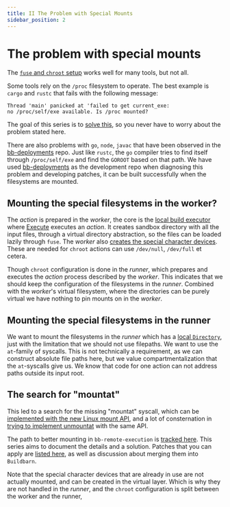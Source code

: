 ```yaml
---
title: II The Problem with Special Mounts
sidebar_position: 2
---
```


# The problem with special mounts

The [`fuse` and `chroot` setup]
works well for many tools, but not all.

Some tools rely on the `/proc` filesystem to operate.
The best example is `cargo` and `rustc` that fails with the following message:

    Thread 'main' panicked at 'failed to get current_exe:
    no /proc/self/exe available. Is /proc mounted?

The goal of this series is to [solve this],
so you never have to worry about the problem stated here.

There are also problems with `go`, `node`, `javac` that have been observed in the [bb-deployments] repo.
Just like `rustc`, the `go` compiler tries to find itself through `/proc/self/exe`
and find the `GOROOT` based on that path.
We have used [bb-deployments] as the development repo
when diagnosing this problem and developing patches,
it can be built successfully when the filesystems are mounted.

[solve this]: /docs/improved-chroot-in-Buildbarn/implementing-mountat/
[`fuse` and `chroot` setup]: /docs/improved-chroot-in-buildbarn/chroot-in-buildbarn/

## Mounting the special filesystems in the worker?

The _action_ is prepared in the _worker_,
the core is the [local build executor] where [Execute] executes an _action_.
It creates sandbox directory with all the input files,
through a virtual directory abstraction,
so the files can be loaded lazily through `fuse`.
The _worker_ also [creates the special character devices].
These are needed for `chroot` actions can use `/dev/null`, `/dev/full` et cetera.

Though `chroot` configuration is done in the _runner_,
which prepares and executes the _action_ process described by the _worker_.
This indicates that we should keep the configuration of the filesystems in the _runner_.
Combined with the _worker_'s virtual filesystem,
where the directories can be purely virtual
we have nothing to pin mounts on in the _worker_.

## Mounting the special filesystems in the runner

We want to mount the filesystems in the _runner_
which has a [local `Directory`],
just with the limitation that we should not use filepaths.
We want to use the `at`-family of syscalls.
This is not technically a requirement,
as we can construct absolute file paths here,
but we value compartmentalization that the `at`-syscalls give us.
We know that code for one action can not address paths outside its input root.

## The search for "mountat"

This led to a search for the missing "mountat" syscall,
which can be [implemented with the new Linux mount API],
and a lot of consternation in [trying to implement unmountat] with the same API.

The path to better mounting in `bb-remote-execution` is [tracked here].
This series aims to document the details and a solution.
Patches that you can apply are [listed here],
as well as discussion about merging them into `Buildbarn`.

Note that the special character devices that are already in use are not actually mounted,
and can be created in the virtual layer.
Which is why they are not handled in the _runner_,
and the `chroot` configuration is split between the worker and the runner,

[Execute]: https://github.com/buildbarn/bb-remote-execution/blob/96c4fdce659fabfaba7ee2a60fd4e2ffab8352e2/pkg/builder/local_build_executor.go#L111
[bb-deployments]: https://github.com/buildbarn/bb-deployments/
[creates the special character devices]: https://github.com/buildbarn/bb-remote-execution/blob/96c4fdce659fabfaba7ee2a60fd4e2ffab8352e2/pkg/builder/local_build_executor.go#L185
[implemented with the new Linux mount API]: /docs/improved-chroot-in-Buildbarn/implementing-mountat/
[listed here]: /docs/improved-chroot-in-Buildbarn/integrating-mountat/
[local `Directory`]: https://github.com/buildbarn/bb-storage/blob/master/pkg/filesystem/directory.go
[local build executor]: https://github.com/buildbarn/bb-remote-execution/blob/96c4fdce659fabfaba7ee2a60fd4e2ffab8352e2/pkg/builder/local_build_executor.go
[this series]: /docs/improved-chroot-in-Buildbarn/implementing-mountat/
[tracked here]: https://github.com/buildbarn/bb-remote-execution/issues/115
[trying to implement unmountat]: /docs/improved-chroot-in-Buildbarn/implementing-unmountat/
